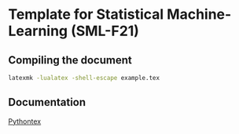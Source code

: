 # Template for Statistical Machine-Learning (SML-F21)

## Compiling the document
``` bash
latexmk -lualatex -shell-escape example.tex
```

## Documentation
[Pythontex](https://www.ctan.org/pkg/pythontex)

